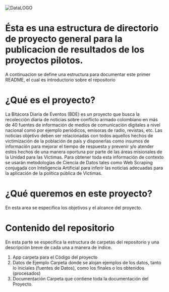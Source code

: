  ![DataLOGO](App/logdat.JPG)
 
 # Ésta es una estructura de directorio de proyecto general para la publicacion de resultados de los proyectos pilotos.
 
 A continuacion se define una estructura para documentar este primer README, el cual es introductorio sobre el repositorio
 
# ¿Qué es el proyecto?

La Bitácora Diaria de Eventos (BDE) es un proyecto que busca la recolección diaria de noticias sobre conflicto armado colombiano en más de 40 fuentes de información de medios de comunicación digitales a nivel nacional como por ejemplo periódicos, emisoras de radio, revistas, etc. 
Las noticias objetivo deben ser relacionadas con todos aquellos hechos de victimización de la población de país y disponerlas como insumos de información para mejorar el tiempo de respuesta y prevenir y/o atender estos hechos de una manera oportuna por parte de las áreas misionales de la Unidad para las Victimas. 
Para obtener toda esta información de contexto se usarán metodologías de Ciencia de Datos tales como Web Scraping conjugada con Inteligencia Artificial para inferir las noticias adecuadas para la aplicación de la política pública de Victimas.

# ¿Qué queremos en este proyecto?

En esta area se especifica los objetivos y el alcance del proyecto.

# Contenido del repositorio

En esta parte se especifica la estructura de carpetas del repositorio y una descripción breve de cada una a manera de índice.

1. App                   carpeta para el Código del proyecto
2. Datos de Ejemplo      Carpeta donde se alojan ejemplos de los datos, tanto lo iniciales (fuentes de Datos), como los finales o los obtenidos (procesados)
3. Documentación         Carpeta que contiene toda la documentación del Proyecto.





